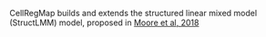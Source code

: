 CellRegMap builds and extends the structured linear mixed model (StructLMM) model, proposed in [Moore et al, 2018](https://www.nature.com/articles/s41588-018-0271-0)
